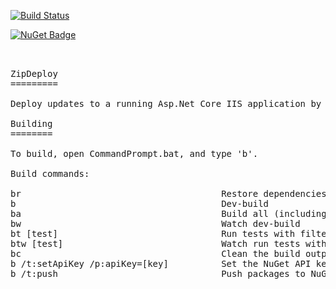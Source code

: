 
[![Build Status](https://ci.appveyor.com/api/projects/status/github/FlukeFan/ZipDeploy?svg=true)](https://ci.appveyor.com/project/FlukeFan/ZipDeploy) 

[![NuGet Badge](https://buildstats.info/nuget/zipdeploy)](https://www.nuget.org/packages/zipdeploy/)

<pre>


ZipDeploy
=========

Deploy updates to a running Asp.Net Core IIS application by uploading a zip file.

Building
========

To build, open CommandPrompt.bat, and type 'b'.

Build commands:

br                                      Restore dependencies (execute this first)
b                                       Dev-build
ba                                      Build all (including slow tests)
bw                                      Watch dev-build
bt [test]                               Run tests with filter Name~[test]
btw [test]                              Watch run tests with filter Name~[test]
bc                                      Clean the build outputs
b /t:setApiKey /p:apiKey=[key]          Set the NuGet API key
b /t:push                               Push packages to NuGet and publish them (setApiKey before running this)

